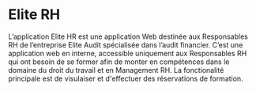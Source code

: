 # Elite RH
L’application Elite HR est une application Web destinée aux Responsables RH de l’entreprise Elite Audit spécialisée dans l’audit financier. C’est une application web en interne, accessible uniquement aux Responsables RH qui ont besoin de se former afin de monter en compétences dans le domaine du droit du travail et en Management RH. La fonctionalité principale est de visulaiser et d'effectuer des réservations de formation.
 


